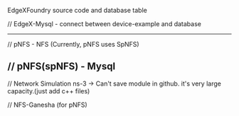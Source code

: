 EdgeXFoundry source code and database table

// EdgeX-Mysql - connect between device-example and database

---------------------------------------------------
// pNFS - NFS (Currently, pNFS uses SpNFS)

// pNFS(spNFS) - Mysql
----------------------------------------------------

// Network Simulation ns-3 -> Can't save module in github. it's very large capacity.(just add c++ files)

// NFS-Ganesha (for pNFS)
